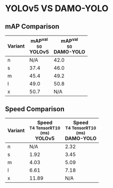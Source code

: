 ---
---

# YOLOv5 VS DAMO-YOLO

## mAP Comparison

| **Variant** | <center><span style='width: 400px;'>**mAP<sup>val<br>50**<br>**YOLOv5**</span></center> | <center><span style='width: 400px;'>**mAP<sup>val<br>50**<br>**DAMO-YOLO**</span></center> |
| ----------- | --------------------------------------------------------------------------------------- | ------------------------------------------------------------------------------------------ |
| n           | N/A                                                                                     | 42.0                                                                                       |
| s           | 37.4                                                                                    | 46.0                                                                                       |
| m           | 45.4                                                                                    | 49.2                                                                                       |
| l           | 49.0                                                                                    | 50.8                                                                                       |
| x           | 50.7                                                                                    | N/A                                                                                        |

## Speed Comparison

| **Variant** | <center><span style='width: 200px;'>**Speed**<br><sup>T4 TensorRT10<br>(ms)</sup><br>**YOLOv5**</span></center> | <center><span style='width: 200px;'>**Speed**<br><sup>T4 TensorRT10<br>(ms)</sup><br>**DAMO-YOLO**</span></center> |
| ----------- | --------------------------------------------------------------------------------------------------------------- | ------------------------------------------------------------------------------------------------------------------ |
| n           | N/A                                                                                                             | 2.32                                                                                                               |
| s           | 1.92                                                                                                            | 3.45                                                                                                               |
| m           | 4.03                                                                                                            | 5.09                                                                                                               |
| l           | 6.61                                                                                                            | 7.18                                                                                                               |
| x           | 11.89                                                                                                           | N/A                                                                                                                |
